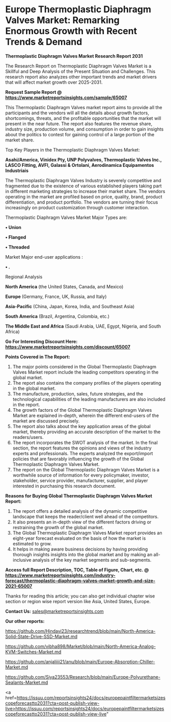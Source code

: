 # Europe Thermoplastic Diaphragm Valves Market: Remarking Enormous Growth with Recent Trends & Demand

<strong>Thermoplastic Diaphragm Valves Market Research Report 2031</strong>

The Research Report on Thermoplastic Diaphragm Valves Market is a Skillful and Deep Analysis of the Present Situation and Challenges. This research report also analyzes other important trends and market drivers that will affect market growth over 2025-2031.

<strong>Request Sample Report @ <a href=https://www.marketreportsinsights.com/sample/65007>https://www.marketreportsinsights.com/sample/65007</a></strong>

This Thermoplastic Diaphragm Valves market report aims to provide all the participants and the vendors will all the details about growth factors, shortcomings, threats, and the profitable opportunities that the market will present in the near future. The report also features the revenue share, industry size, production volume, and consumption in order to gain insights about the politics to contest for gaining control of a large portion of the market share.

Top Key Players in the Thermoplastic Diaphragm Valves Market:

<strong>Asahi/America, Vinidex Pty, UNP Polyvalves, Thermoplastic Valves Inc., LASCO Fitting, AVFI, Galassi & Ortolani, Aerodinamica Equipamentos Industriais</strong>

The Thermoplastic Diaphragm Valves Industry is severely competitive and fragmented due to the existence of various established players taking part in different marketing strategies to increase their market share. The vendors operating in the market are profiled based on price, quality, brand, product differentiation, and product portfolio. The vendors are turning their focus increasingly on product customization through customer interaction.

Thermoplastic Diaphragm Valves Market Major Types are:

<strong>• Union

• Flanged

• Threaded</strong>

Market Major end-user applications :

<strong>• .</strong>

Regional Analysis

</u><strong><b>North America</b></strong> (the United States, Canada, and Mexico)

<strong><b>Europe </b></strong>(Germany, France, UK, Russia, and Italy)

<strong><b>Asia-Pacific</b></strong> (China, Japan, Korea, India, and Southeast Asia)

<strong><b>South America</b></strong> (Brazil, Argentina, Colombia, etc.)

<strong><b>The Middle East and Africa</b></strong> (Saudi Arabia, UAE, Egypt, Nigeria, and South Africa)

<strong>Go For Interesting Discount Here: <a href=https://www.marketreportsinsights.com/discount/65007>https://www.marketreportsinsights.com/discount/65007</a></strong>

<strong>Points Covered in The Report:</strong>
<ol>
  <li>The major points considered in the Global Thermoplastic Diaphragm Valves Market report include the leading competitors operating in the global market.</li>
  <li>The report also contains the company profiles of the players operating in the global market.</li>
  <li>The manufacture, production, sales, future strategies, and the technological capabilities of the leading manufacturers are also included in the report.</li>
  <li>The growth factors of the Global Thermoplastic Diaphragm Valves Market are explained in-depth, wherein the different end-users of the market are discussed precisely.</li>
  <li>The report also talks about the key application areas of the global market, thereby providing an accurate description of the market to the readers/users.</li>
  <li>The report incorporates the SWOT analysis of the market. In the final section, the report features the opinions and views of the industry experts and professionals. The experts analyzed the export/import policies that are favorably influencing the growth of the Global Thermoplastic Diaphragm Valves Market.</li>
  <li>The report on the Global Thermoplastic Diaphragm Valves Market is a worthwhile source of information for every policymaker, investor, stakeholder, service provider, manufacturer, supplier, and player interested in purchasing this research document.</li>
</ol>
<strong>Reasons for Buying Global Thermoplastic Diaphragm Valves Market Report:</strong>

<ol>
  <li>The report offers a detailed analysis of the dynamic competitive landscape that keeps the reader/client well ahead of the competitors.</li>
  <li>It also presents an in-depth view of the different factors driving or restraining the growth of the global market.</li>
  <li>The Global Thermoplastic Diaphragm Valves Market report provides an eight-year forecast evaluated on the basis of how the market is estimated to grow.</li>
  <li>It helps in making aware business decisions by having providing thorough insights insights into the global market and by making an all-inclusive analysis of the key market segments and sub-segments.</li>
</ol>
<strong>Access full Report Description, TOC, Table of Figure, Chart, etc. @ <a href=https://www.marketreportsinsights.com/industry-forecast/thermoplastic-diaphragm-valves-market-growth-and-size-2021-65007>https://www.marketreportsinsights.com/industry-forecast/thermoplastic-diaphragm-valves-market-growth-and-size-2021-65007</a></strong>


Thanks for reading this article; you can also get individual chapter wise section or region wise report version like Asia, United States, Europe.

<strong>Contact Us:</strong>
sales@marketreportsinsights.com

<strong>Our other reports:</strong>

<a href=https://github.com/Hindavi23/researchtrend/blob/main/North-America-Solid-State-Drive-SSD-Market.md>https://github.com/Hindavi23/researchtrend/blob/main/North-America-Solid-State-Drive-SSD-Market.md</a>

<a href=https://github.com/vibha898/Market/blob/main/North-America-Analog-KVM-Switches-Market.md>https://github.com/vibha898/Market/blob/main/North-America-Analog-KVM-Switches-Market.md</a>

<a href=https://github.com/anjaliiii21/anu/blob/main/Europe-Absorption-Chiller-Market.md>https://github.com/anjaliiii21/anu/blob/main/Europe-Absorption-Chiller-Market.md</a>

<a href=https://github.com/Siya23553/Research/blob/main/Europe-Polyurethane-Sealants-Market.md>https://github.com/Siya23553/Research/blob/main/Europe-Polyurethane-Sealants-Market.md</a>

<a href=https://issuu.com/reportsinsights24/docs/europepaintfiltermarketsizescopeforecastto2031?cta=post-publish-view-live>https://issuu.com/reportsinsights24/docs/europepaintfiltermarketsizescopeforecastto2031?cta=post-publish-view-live</a>"
